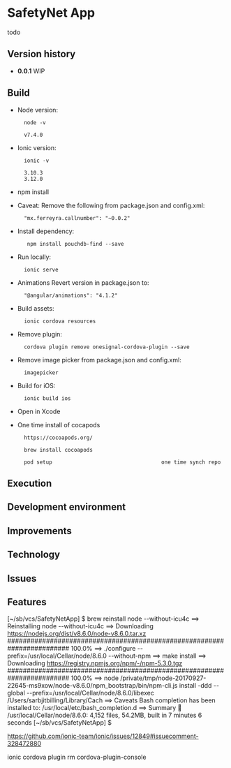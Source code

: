 SafetyNet App
=============

todo

Version history
---------------

-   **0.0.1** WIP

Build
-----

- Node version:

        node -v
        
        v7.4.0

- Ionic version:

        ionic -v

		3.10.3
		3.12.0

- npm install

- Caveat: Remove the following from package.json and config.xml:

        "mx.ferreyra.callnumber": "~0.0.2"

- Install dependency:

         npm install pouchdb-find --save

- Run locally:

        ionic serve

- Animations
  Revert version in package.json to:

        "@angular/animations": "4.1.2"

- Build assets:

        ionic cordova resources

- Remove plugin:

        cordova plugin remove onesignal-cordova-plugin --save

- Remove image picker from package.json and config.xml:

        imagepicker

- Build for iOS:

        ionic build ios

- Open in Xcode


- One time install of cocapods

        https://cocoapods.org/
 
        brew install cocoapods                      

        pod setup                                   one time synch repo 
                                        
Execution
---------

Development environment
-----------------------

Improvements
------------

Technology
----------

Issues
------

Features
--------



[~/sb/vcs/SafetyNetApp] $ brew reinstall node --without-icu4c
==> Reinstalling node --without-icu4c
==> Downloading https://nodejs.org/dist/v8.6.0/node-v8.6.0.tar.xz
######################################################################## 100.0%
==> ./configure --prefix=/usr/local/Cellar/node/8.6.0 --without-npm
==> make install
==> Downloading https://registry.npmjs.org/npm/-/npm-5.3.0.tgz
######################################################################## 100.0%
==> node /private/tmp/node-20170927-22645-ms9xow/node-v8.6.0/npm_bootstrap/bin/npm-cli.js install -ddd --global --prefix=/usr/local/Cellar/node/8.6.0/libexec /Users/sarbjitbilling/Library/Cach
==> Caveats
Bash completion has been installed to:
  /usr/local/etc/bash_completion.d
==> Summary
🍺  /usr/local/Cellar/node/8.6.0: 4,152 files, 54.2MB, built in 7 minutes 6 seconds
[~/sb/vcs/SafetyNetApp] $ 






https://github.com/ionic-team/ionic/issues/12849#issuecomment-328472880

ionic cordova plugin rm cordova-plugin-console